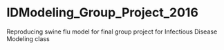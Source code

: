 # IDModeling_Group_Project_2016
Reproducing swine flu model for final group project for Infectious Disease Modeling class 

